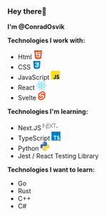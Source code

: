 ### Hey there👋

**I'm @ConradOsvik**

**Technologies I work with:**
- Html <img src="/assets/images/html.png" alt="Html logo" height="20">
- CSS <img src="/assets/images/css.png" alt="Css logo" height="20">
- JavaScript <img src="/assets/images/javascript.png" alt="JS logo" height="20">
- React <img src="/assets/images/react.png" alt="React logo" height="20">
- Svelte <img src="/assets/images/svelte.png" alt="Svelte logo" height="20">

**Technologies I'm learning:**
- Next.JS <img src="/assets/images/next.png" alt="Next logo" height="20">
- TypeScript <img src="/assets/images/typescript.png" alt="TS logo" height="20">
- Python <img src="/assets/images/python.png" alt="Python logo" height="20">
- Jest / React Testing Library

**Technologies I want to learn:**
- Go
- Rust
- C++
- C#
